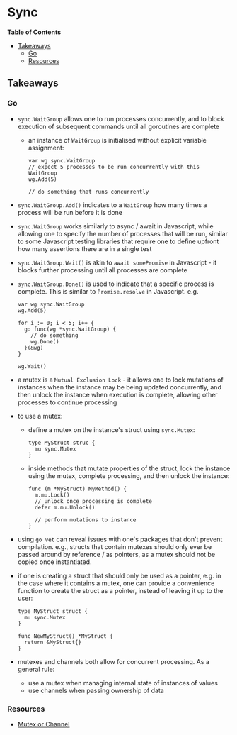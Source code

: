 # Sync

<!-- START doctoc generated TOC please keep comment here to allow auto update -->
<!-- DON'T EDIT THIS SECTION, INSTEAD RE-RUN doctoc TO UPDATE -->
**Table of Contents**

- [Takeaways](#takeaways)
  - [Go](#go)
  - [Resources](#resources)

<!-- END doctoc generated TOC please keep comment here to allow auto update -->

## Takeaways

### Go

- `sync.WaitGroup` allows one to run processes concurrently, and to block
    execution of subsequent commands until all goroutines are complete
    - an instance of `WaitGroup` is initialised without explicit variable
        assignment:

        ```golang
        var wg sync.WaitGroup
        // expect 5 processes to be run concurrently with this WaitGroup
        wg.Add(5)

        // do something that runs concurrently
        ```
- `sync.WaitGroup.Add()` indicates to a `WaitGroup` how many times a process will
    be run before it is done
- `sync.WaitGroup` works similarly to async / await in Javascript, while
    allowing one to specify the number of processes that will be run, similar to
    some Javascript testing libraries that require one to define upfront how
    many assertions there are in a single test
- `sync.WaitGroup.Wait()` is akin to `await somePromise` in Javascript - it
    blocks further processing until all processes are complete
- `sync.WaitGroup.Done()` is used to indicate that a specific process is
    complete. This is similar to `Promise.resolve` in Javascript. e.g.

    ```golang
    var wg sync.WaitGroup
    wg.Add(5)

    for i := 0; i < 5; i++ {
      go func(wg *sync.WaitGroup) {
        // do something
        wg.Done()
      }(&wg)
    }

    wg.Wait()
    ```
- a mutex is a `Mutual Exclusion Lock` - it allows one to lock mutations of
    instances when the instance may be being updated concurrently, and then
    unlock the instance when execution is complete, allowing other processes to
    continue processing
- to use a mutex:
    - define a mutex on the instance's struct using `sync.Mutex`:

        ```golang
        type MyStruct struc {
          mu sync.Mutex
        }
        ```
    - inside methods that mutate properties of the struct, lock the instance
        using the mutex, complete processing, and then unlock the instance:

        ```golang
        func (m *MyStruct) MyMethod() {
          m.mu.Lock()
          // unlock once processing is complete
          defer m.mu.Unlock()

          // perform mutations to instance
        }
        ```
- using `go vet` can reveal issues with one's packages that don't prevent
    compilation. e.g., structs that contain mutexes should only ever be passed
    around by reference / as pointers, as a mutex should not be copied once
    instantiated.
- if one is creating a struct that should only be used as a pointer, e.g. in the
    case where it contains a mutex, one can provide a convenience function to
    create the struct as a pointer, instead of leaving it up to the user:

    ```golang
    type MyStruct struct {
      mu sync.Mutex
    }

    func NewMyStruct() *MyStruct {
      return &MyStruct{}
    }
    ```
- mutexes and channels both allow for concurrent processing. As a general rule:
    - use a mutex when managing internal state of instances of values
    - use channels when passing ownership of data

### Resources

- [Mutex or Channel](https://github.com/golang/go/wiki/MutexOrChannel)
